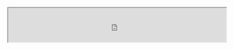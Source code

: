 <iframe name="music" src="https://m10.music.126.net/20181217172228/5b21e6062479817422c48d143a07b67c/ymusic/38ef/2da2/6980/953643796d3193b7a9ef9e9d225f991a.mp3" marginwidth="2px" marginheight="2px" width=100% height="80px" frameborder="1" scrolling="yes">
</iframe>




